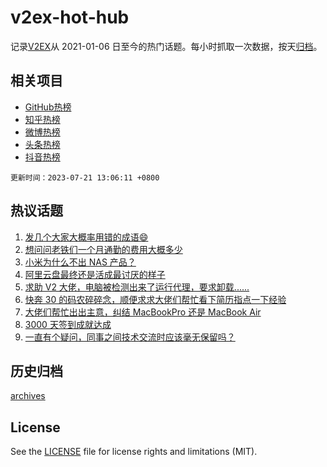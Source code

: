 # v2ex-hot-hub

 记录[V2EX](https://www.v2ex.com/)从 2021-01-06 日至今的热门话题。每小时抓取一次数据，按天[归档](archives)。
 
 ## 相关项目

- [GitHub热榜](https://github.com/snaildev/github-hot-hub)
- [知乎热榜](https://github.com/snaildev/zhihu-hot-hub)
- [微博热榜](https://github.com/snaildev/weibo-hot-hub)
- [头条热榜](https://github.com/snaildev/toutiao-hot-hub)
- [抖音热榜](https://github.com/snaildev/douyin-hot-hub)


 `更新时间：2023-07-21 13:06:11 +0800`

## 热议话题

1. [发几个大家大概率用错的成语😄](https://www.v2ex.com/t/958300)
1. [想问问老铁们一个月通勤的费用大概多少](https://www.v2ex.com/t/958311)
1. [小米为什么不出 NAS 产品？](https://www.v2ex.com/t/958281)
1. [阿里云盘最终还是活成最讨厌的样子](https://www.v2ex.com/t/958303)
1. [求助 V2 大佬，电脑被检测出来了运行代理，要求卸载......](https://www.v2ex.com/t/958314)
1. [快奔 30 的码农碎碎念，顺便求求大佬们帮忙看下简历指点一下经验](https://www.v2ex.com/t/958346)
1. [大佬们帮忙出出主意，纠结 MacBookPro 还是 MacBook Air](https://www.v2ex.com/t/958494)
1. [3000 天签到成就达成](https://www.v2ex.com/t/958476)
1. [一直有个疑问，同事之间技术交流时应该毫无保留吗？](https://www.v2ex.com/t/958464)

## 历史归档

[archives](archives)

## License

See the [LICENSE](LICENSE) file for license rights and limitations (MIT).
